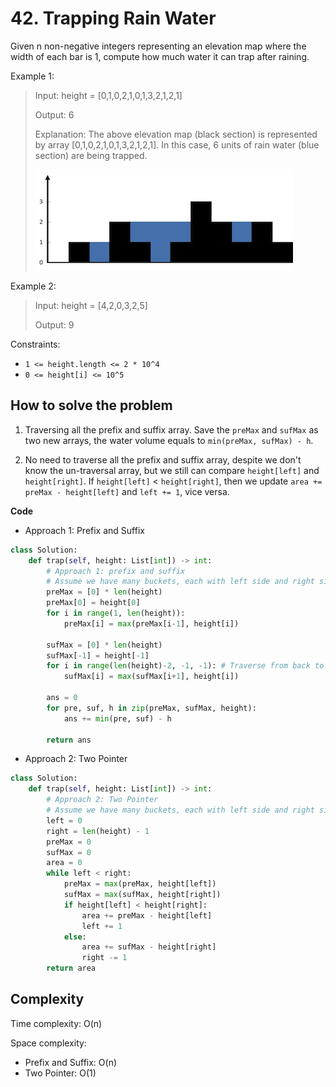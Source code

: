 # 42. Trapping Rain Water
<Badge type="danger" text="Hard" />[<Badge type="info" text="LeetCode" />](https://leetcode.com/problems/trapping-rain-water/ "Let's go to leetcode")

Given n non-negative integers representing an elevation map where the width of each bar is 1, compute how much water it can trap after raining.

Example 1:
> Input: height = [0,1,0,2,1,0,1,3,2,1,2,1]
>
> Output: 6
>
> Explanation: The above elevation map (black section) is represented by array [0,1,0,2,1,0,1,3,2,1,2,1]. In this case, 6 units of rain water (blue section) are being trapped.
>
> ![42. Trapping Rain Water](../images/42.png)

Example 2:
> Input: height = [4,2,0,3,2,5]
>
> Output: 9

Constraints:
- `1 <= height.length <= 2 * 10^4`
- `0 <= height[i] <= 10^5`

## How to solve the problem

1. Traversing all the prefix and suffix array. Save the `preMax` and `sufMax` as two new arrays, the water volume equals to `min(preMax, sufMax) - h`.

2. No need to traverse all the prefix and suffix array, despite we don't know the un-traversal array, but we still can compare `height[left]` and `height[right]`. If `height[left]` < `height[right]`, then we update `area += preMax - height[left]` and `left += 1`, vice versa.

**Code**

- Approach 1: Prefix and Suffix

```Python
class Solution:
    def trap(self, height: List[int]) -> int:
        # Approach 1: prefix and suffix
        # Assume we have many buckets, each with left side and right side
        preMax = [0] * len(height)
        preMax[0] = height[0] 
        for i in range(1, len(height)):
            preMax[i] = max(preMax[i-1], height[i])

        sufMax = [0] * len(height)
        sufMax[-1] = height[-1]
        for i in range(len(height)-2, -1, -1): # Traverse from back to front, step = -1, -1 includes the first element
            sufMax[i] = max(sufMax[i+1], height[i])
        
        ans = 0
        for pre, suf, h in zip(preMax, sufMax, height):
            ans += min(pre, suf) - h
        
        return ans
```

- Approach 2: Two Pointer

```Python
class Solution:
    def trap(self, height: List[int]) -> int:
        # Approach 2: Two Pointer
        # Assume we have many buckets, each with left side and right side. No need to save preMax and sufMax as array.
        left = 0 
        right = len(height) - 1
        preMax = 0
        sufMax = 0
        area = 0
        while left < right:
            preMax = max(preMax, height[left])
            sufMax = max(sufMax, height[right])
            if height[left] < height[right]:
                area += preMax - height[left]
                left += 1
            else:
                area += sufMax - height[right]
                right -= 1
        return area
```

## Complexity

Time complexity: O(n)

Space complexity: 

- Prefix and Suffix: O(n)
- Two Pointer: O(1)
